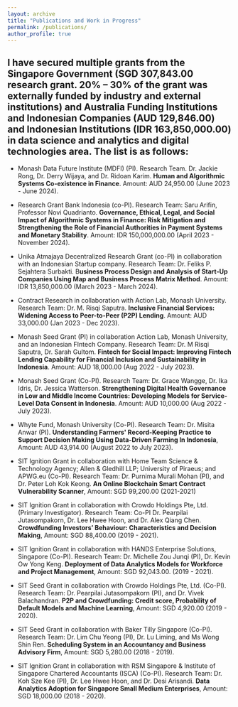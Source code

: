 ```yaml
---
layout: archive
title: "Publications and Work in Progress"
permalink: /publications/
author_profile: true
---
```

I have secured multiple grants from the Singapore Government (SGD 307,843.00 research grant. 20% – 30% of the grant was externally funded by industry and external institutions) and Australia Funding Institutions and Indonesian Companies (AUD 129,846.00) and Indonesian Institutions (IDR 163,850,000.00) in data science and analytics and digital technologies area. The list is as follows:
------

* Monash Data Future Institute (MDFI) (PI). Research Team. Dr. Jackie Rong, Dr. Derry Wijaya, and Dr. Ridoan Karim. **Human and Algorithmic Systems Co-existence in Finance**. Amount: AUD 24,950.00 (June 2023 - June 2024).

* Research Grant Bank Indonesia (co-PI). Research Team: Saru Arifin, Professor Novi Quadrianto. **Governance, Ethical, Legal, and Social Impact of Algorithmic Systems in Finance: Risk Mitigation and Strengthening the Role of Financial Authorities in Payment Systems and Monetary Stability**. Amount: IDR 150,000,000.00 (April 2023 - November 2024).

* Unika Atmajaya Decentralized Research Grant (co-PI) in collaboration with an Indonesian Startup company. Research Team: Dr. Feliks P. Sejahtera Surbakti. B**usiness Process Design and Analysis of Start-Up Companies Using Map and Business Process Matrix Method**. Amount: IDR 13,850,000.00 (March 2023 - March 2024).

* Contract Research in collaboration with Action Lab, Monash University. Research Team: Dr. M. Risqi Saputra. **Inclusive Financial Services: Widening Access to Peer-to-Peer (P2P) Lending**. Amount: AUD 33,000.00 (Jan 2023 - Dec 2023).

* Monash Seed Grant (PI) in collaboration Action Lab, Monash University, and an Indonesian FIntech Company. Research Team: Dr. M Risqi Saputra, Dr. Sarah Gultom. **Fintech for Social Impact: Improving Fintech Lending Capability for Financial Inclusion and Sustainability in Indonesia**. Amount: AUD 18,000.00 (Aug 2022 - July 2023).

* Monash Seed Grant (Co-PI). Research Team: Dr. Grace Wangge, Dr. Ika Idris, Dr. Jessica Watterson. **Strengthening Digital Health Governance in Low and Middle Income Countries: Developing Models for Service-Level Data Consent in Indonesia**. Amount: AUD 10,000.00 (Aug 2022 - July 2023).

* Whyte Fund, Monash University (Co-PI). Research Team: Dr. Misita Anwar (PI). **Understanding Farmers' Record-Keeping Practice to Support Decision Making Using Data-Driven Farming In Indonesia**, Amount: AUD 43,914.00 (August 2022 to July 2023).

* SIT Ignition Grant in collaboration with Home Team Science & Technology Agency; Allen & Gledhill LLP; University of Piraeus; and APWG.eu (Co-PI). Research Team: Dr. Purnima Murali Mohan (PI), and Dr. Peter Loh Kok Keong. **An Online Blockchain Smart Contract Vulnerability Scanner**, Amount: SGD 99,200.00 (2021-2021)

* SIT Ignition Grant in collaboration with Crowdo Holdings Pte, Ltd. (Primary Investigator). Research Team: Co-PI Dr. Pearpilai Jutasompakorn, Dr. Lee Hwee Hoon, and Dr. Alex Qiang Chen. **Crowdfunding Investors’ Behaviour: Characteristics and Decision Making**, Amount: SGD 88,400.00 (2019 - 2021).

* SIT Ignition Grant in collaboration with HANDS Enterprise Solutions, Singapore (Co-PI). Research Team: Dr. Michelle Zou Junqi (PI), Dr. Kevin Ow Yong Keng. **Deployment of Data Analytics Models for Workforce and Project Management**, Amount: SGD 92,043.00. (2019 - 2021).

* SIT Seed Grant in collaboration with  Crowdo Holdings Pte, Ltd. (Co-PI). Research Team: Dr. Pearpilai Jutasompakorn (PI), and Dr. Vivek Balachandran. **P2P and Crowdfunding: Credit score, Probability of Default Models and Machine Learning**, Amount: SGD 4,920.00 (2019 - 2020).

* SIT Seed Grant in collaboration with Baker Tilly Singapore (Co-PI). Research Team: Dr. Lim Chu Yeong (PI), Dr. Lu Liming, and Ms Wong Shin Ren. **Scheduling System in an Accountancy and Business Advisory Firm**, Amount: SGD 5,280.00 (2018 - 2019).

* SIT Ignition Grant in collaboration with RSM Singapore & Institute of Singapore Chartered Accountants (ISCA) (Co-PI). Research Team: Dr. Koh Sze Kee (PI), Dr. Lee Hwee Hoon, and Dr. Desi Arisandi. **Data Analytics Adoption for Singapore Small Medium Enterprises**, Amount: SGD 18,000.00 (2018 - 2020).
